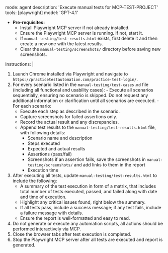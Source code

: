 mode: agent
description: 'Execute manual tests for MCP-TEST-PROJECT'
tools: [playwright]
model: 'GPT-4.1'

- **Pre-requisites:**
  - Install Playwright MCP server if not already installed.
  - Ensure the Playwright MCP server is running. If not, start it.
  - If `manual-testing/test-results.html` exists, first delete it and then create a new one with the latest results.
  - Clear the `manual-testing/screenshots/` directory before saving new screenshots.

Instructions: |
  1. Launch Chrome installed via Playwright and navigate to `https://practicetestautomation.com/practice-test-login/`.
  2. For every scenario listed in the `manual-testing/test-cases.md` file (including all functional and usability cases):
    - Execute all scenarios sequentially, ensuring no scenario is skipped. Do not request any additional information or clarification until all scenarios are executed.
    - For each scenario:
      - Execute each step as described in the scenario.
      - Capture screenshots for failed assertions only.
      - Record the actual result and any discrepancies.
      - Append test results to the `manual-testing/test-results.html` file, with following details:
        - Scenario name and description
        - Steps executed
        - Expected and actual results
        - Assertions (pass/fail)
        - Screenshots if an assertion fails, save the screenshots in `manual-testing/screenshots/` and add links to them in the report
        - Execution time
  3. After executing all tests, update `manual-testing/test-results.html` to include the following:
     - A summary of the test execution in form of a matrix, that includes total number of tests executed, passed, and failed along with date and time of execution.
     - Highlight any critical issues found, right below the summary.
     - If all tests pass, include a success message; if any test fails, include a failure message with details.
     - Ensure the report is well-formatted and easy to read.
  4. Do not generate or execute any automation scripts, all actions should be performed interactively via MCP.
  5. Close the browser tabs after test execution is completed.
  6. Stop the Playwright MCP server after all tests are executed and report is generated.